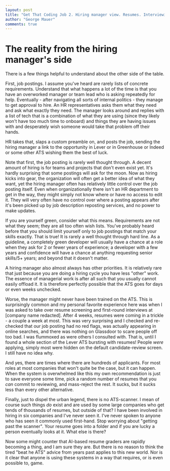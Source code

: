 ```yaml
---
layout: post
title: "Get That Coding Job 2. Hiring manager view. Resumes. Interviewing"
author: "George Mauer"
comments: true
---
```




# The reality from the hiring manager's side

There is a few things helpful to understand about the other side of the table.

First, job postings. I assume you've heard are rarely lists of concrete requirements. Understand that what happens a lot of the time is that you have an overworked manager or team lead who is asking repeatedly for help. Eventually - after navigating all sorts of internal politics - they manage to get approval to hire. An HR representatives asks them what they need and ask what exactly they need. The manager looks around and replies with a list of tech that is a combination of what they are using (since they likely won't have too much time to onboard) and things they are having issues with and desperately wish someone would take that problem off their hands.

HR takes that, slaps a custom preamble on, and posts the job, sending the hiring manager a link to the opportunity in Lever or in Greenhouse or Indeed or some other ATS wishing them the best of luck.

Note that first, the job posting is rarely well thought through. A decent amount of hiring is for teams and projects that don't even exist yet. It's hardly surprising that some postings will ask for the moon. Now as hiring kicks into gear, the organization will often get a better idea of what they want, yet the hiring manager often has relatively little control over the job posting itself. Even when organizationally there isn't an HR department to get in the way, they might simply not know where or have no access to edit it. They will very often have no control over where a posting appears after it's been picked up by job description reposting services, and no power to make updates.

<aside>
  <p>
    If you are yourself green, consider what this means. Requirements are not what they seem; they are all too often wish lists. You've probably heard before that you should limit yourself only to job postings that match your skills exactly. That is true! It is rarely a well thought through hard line. As a guideline, a completely green developer will usually have a chance at a role when they ask for 2 or fewer years of experience; a developer with a few years and confidence will have a chance at anything requesting senior skills/5+ years; and beyond that it doesn't matter.
  </p>
</aside>

A hiring manager also almost always has other priorities. It is relatively rare that just because you are doing a hiring cycle you have less "other" work. The essence of managerial work is after all such that you usually cannot easily offload it. It is therefore perfectly possible that the ATS goes for days or even weeks unchecked.

Worse, the manager might never have been trained on the ATS. This is surprisingly common and my personal favorite experience here was when I was asked to take over resume screening and first-round interviews at [company name redacted]. After 4 weeks, resumes were coming in a trickle - a couple a week at most. This was very surprising and I checked and re-checked that our job posting had no red flags, was actually appearing in online searches, and there was nothing on Glassdoor to scare people off too bad. I was flummoxed as were others I consulted with. That is, until I found a whole section of the Lever ATS bursting with resumes! People *were* applying, simply most were hidden on the default candidate-review screen. I still have no idea why.

And yes, there are times where there are hundreds of applicants. For most roles at most companies that won't quite be the case, but it can happen. When the system is overwhelmed like this my own recommendation is just to save everyone some time, pick a random number of resumes that you *can* commit to reviewing, and mass-reject the rest. It sucks, but it sucks less than every other alternative.

Finally, just to dispel the urban legend, there is no ATS-scanner. I mean of course such things *do* exist and are used by some large companies who get tends of thousands of resumes, but outside of that? I have been involved in hiring in six companies and I've never seen it. I've never spoken to anyone who has seen it commonly used first-hand. Stop worrying about "getting past the scanner". Your resume goes into a folder and if you are lucky a person eventually looks at it. What else is there?

Now some might counter that AI-based resume graders are rapidly becoming a thing, and I am sure they are. But there is no reason to think the tired "beat he ATS" advice from years past applies to this new world. Nor is it clear that anyone is using these systems in a way that requires, or is even possible to, game.
